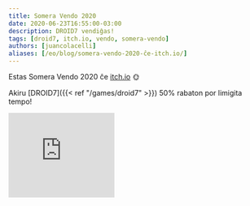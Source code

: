 ```yaml
---
title: Somera Vendo 2020
date: 2020-06-23T16:55:00-03:00
description: DROID7 vendiĝas!
tags: [droid7, itch.io, vendo, somera-vendo]
authors: [juancolacelli]
aliases: [/eo/blog/somera-vendo-2020-ĉe-itch.io/]
---
```


Estas Somera Vendo 2020 ĉe [itch.io](https://juancolacelli.itch.io) 🌞

Akiru [DROID7]({{< ref "/games/droid7" >}}) 50% rabaton por limigita tempo!

<iframe src="https://itch.io/embed/570980?linkback=true&amp;bg_color=16171a&amp;fg_color=fafdff&amp;link_color=ff8426&amp;border_color=16171a" width="208" height="167" frameborder="0"><a href="https://juancolacelli.itch.io/droid7">DROID7 by Juan Colacelli</a></iframe>
